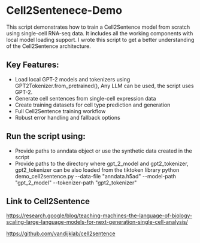 # Cell2Sentenece-Demo
This script demonstrates how to train a Cell2Sentence model from scratch using single-cell RNA-seq data. It includes all the working components with local model loading support. I wrote this script to get a better understanding of the Cell2Sentence architecture.

## Key Features:
- Load local GPT-2 models and tokenizers using GPT2Tokenizer.from_pretrained(), Any LLM can be used, the script uses GPT-2.
- Generate cell sentences from single-cell expression data
- Create training datasets for cell type prediction and generation
- Full Cell2Sentence training workflow
- Robust error handling and fallback options

## Run the script using: 
  - Provide paths to anndata object or use the synthetic data created in the script
  -  Provide paths to the directory where gpt_2_model and gpt2_tokenizer, gpt2_tokenizer can be also loaded from the tiktoken library
python demo_cell2sentence.py --data-file "anndata.h5ad" --model-path "gpt_2_model" --tokenizer-path "gpt2_tokenizer"


## Link to Cell2Sentence


https://research.google/blog/teaching-machines-the-language-of-biology-scaling-large-language-models-for-next-generation-single-cell-analysis/

https://github.com/vandijklab/cell2sentence

